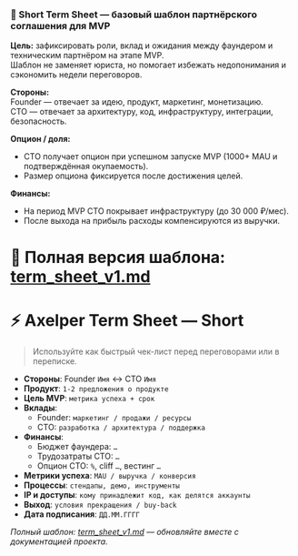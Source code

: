 ### 🧾 Short Term Sheet — базовый шаблон партнёрского соглашения для MVP

**Цель:** зафиксировать роли, вклад и ожидания между фаундером и техническим партнёром на этапе MVP.  
Шаблон не заменяет юриста, но помогает избежать недопонимания и сэкономить недели переговоров.  

**Стороны:**  
Founder — отвечает за идею, продукт, маркетинг, монетизацию.  
CTO — отвечает за архитектуру, код, инфраструктуру, интеграции, безопасность.

**Опцион / доля:**  
- CTO получает опцион при успешном запуске MVP (1000+ MAU и подтверждённая окупаемость).  
- Размер опциона фиксируется после достижения целей.  

**Финансы:**  
- На период MVP CTO покрывает инфраструктуру (до 30 000 ₽/мес).  
- После выхода на прибыль расходы компенсируются из выручки.  

📄 Полная версия шаблона: [term_sheet_v1.md](term_sheet_v1.md)
=======
# ⚡ Axelper Term Sheet — Short

> Используйте как быстрый чек-лист перед переговорами или в переписке.

- **Стороны**: Founder `Имя` ↔ CTO `Имя`
- **Продукт**: `1-2 предложения о продукте`
- **Цель MVP**: `метрика успеха + срок`
- **Вклады**:
  - Founder: `маркетинг / продажи / ресурсы`
  - CTO: `разработка / архитектура / поддержка`
- **Финансы**:
  - Бюджет фаундера: `…`
  - Трудозатраты CTO: `…`
  - Опцион CTO: `%`, cliff `…`, вестинг `…`
- **Метрики успеха**: `MAU / выручка / конверсия`
- **Процессы**: `стендапы, демо, инструменты`
- **IP и доступы**: `кому принадлежит код, как делятся аккаунты`
- **Выход**: `условия прекращения / buy-back`
- **Дата подписания**: `ДД.ММ.ГГГГ`

_Полный шаблон: [term_sheet_v1.md](term_sheet_v1.md) — обновляйте вместе с документацией проекта._
